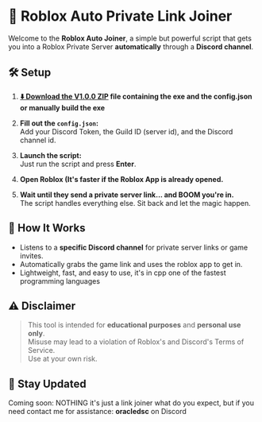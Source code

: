 # 🚀 Roblox Auto Private Link Joiner

Welcome to the **Roblox Auto Joiner**, a simple but powerful script that gets you into a Roblox Private Server **automatically** through a **Discord channel**.

## 🛠️ Setup

1. **[⬇️ Download the V1.0.0 ZIP](https://github.com/oracle-dsc/roblox-autolink-joiner/releases/download/V1.0.0/V1.0.0.zip) file containing the exe and the config.json or manually build the exe**

2. **Fill out the `config.json`:**  
   Add your Discord Token, the Guild ID (server id), and the Discord channel id.

3. **Launch the script:**  
   Just run the script and press **Enter**.

4. **Open Roblox (It's faster if the Roblox App is already opened.**

5. **Wait until they send a private server link... and BOOM you're in.**  
   The script handles everything else. Sit back and let the magic happen.

## 💬 How It Works

- Listens to a **specific Discord channel** for private server links or game invites.
- Automatically grabs the game link and uses the roblox app to get in.
- Lightweight, fast, and easy to use, it's in cpp one of the fastest programming languages

## ⚠️ Disclaimer

> This tool is intended for **educational purposes** and **personal use only**.  
> Misuse may lead to a violation of Roblox's and Discord's Terms of Service.  
> Use at your own risk.

## 🔗 Stay Updated

Coming soon: NOTHING it's just a link joiner what do you expect, but if you need contact me for assistance: **oracledsc** on Discord
